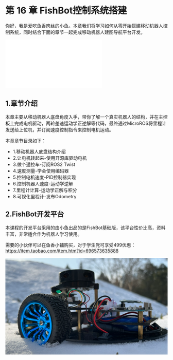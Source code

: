 # 第 16 章 FishBot控制系统搭建

你好，我是爱吃鱼香肉丝的小鱼。本章我们将学习如何从零开始搭建移动机器人控制系统，同时结合下面的章节一起完成移动机器人建图导航平台开发。

<iframe src="//player.bilibili.com/player.html?aid=907142825&bvid=BV19M4y1f7cY&cid=1018245459&page=1" scrolling="no" border="0" frameborder="no" framespacing="0" allowfullscreen="true"> </iframe>

## 1.章节介绍

本章主要从移动机器人底盘角度入手，带你了解一个真实机器人的结构，并在主控板上完成电机驱动，两轮差速运动学正逆解等代码，最终通过MicroROS将里程计发送给上位机，并订阅速度控制指令来控制电机运动。

本章章节目录如下：

- 1.移动机器人底盘结构介绍
- 2.让电机转起来-使用开源库驱动电机
- 3.做个遥控车-订阅ROS2 Twist
- 4.速度测量-学会使用编码器
- 5.控制电机速度-PID控制器实现
- 6.控制机器人速度-运动学逆解
- 7.里程计计算-运动学正解与积分
- 8.可视化里程计-发布Odometry



## 2.FishBot开发平台

本课程的开发平台采用的由小鱼出品的是FishBot基础版，该平台性价比高，资料丰富，非常适合作为机器人学习使用。

需要的小伙伴可以在鱼香小铺购买，对于学生党可享受499优惠：https://item.taobao.com/item.htm?id=696573635888

![image-20230222161645979](%E7%AB%A0%E8%8A%82%E5%AF%BC%E8%AF%BB/imgs/image-20230222161645979.png)



